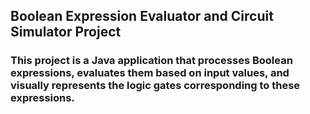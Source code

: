 ## Boolean Expression Evaluator and Circuit Simulator Project 
### This project is a Java application that processes Boolean expressions, evaluates them based on input values, and visually represents the logic gates corresponding to these expressions.




